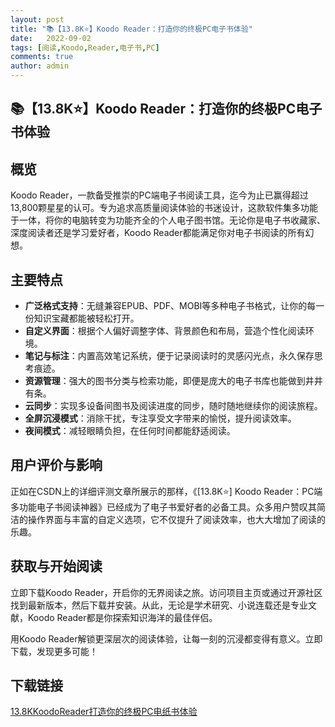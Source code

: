 ```yaml
---
layout: post
title: "📚【13.8K⭐】Koodo Reader：打造你的终极PC电子书体验"
date:   2022-09-02
tags: [阅读,Koodo,Reader,电子书,PC]
comments: true
author: admin
---
```

## 📚【13.8K⭐】Koodo Reader：打造你的终极PC电子书体验

## 概览

Koodo Reader，一款备受推崇的PC端电子书阅读工具，迄今为止已赢得超过13,800颗星星的认可。专为追求高质量阅读体验的书迷设计，这款软件集多功能于一体，将你的电脑转变为功能齐全的个人电子图书馆。无论你是电子书收藏家、深度阅读者还是学习爱好者，Koodo Reader都能满足你对电子书阅读的所有幻想。

## 主要特点

- **广泛格式支持**：无缝兼容EPUB、PDF、MOBI等多种电子书格式，让你的每一份知识宝藏都能被轻松打开。
- **自定义界面**：根据个人偏好调整字体、背景颜色和布局，营造个性化阅读环境。
- **笔记与标注**：内置高效笔记系统，便于记录阅读时的灵感闪光点，永久保存思考痕迹。
- **资源管理**：强大的图书分类与检索功能，即便是庞大的电子书库也能做到井井有条。
- **云同步**：实现多设备间图书及阅读进度的同步，随时随地继续你的阅读旅程。
- **全屏沉浸模式**：消除干扰，专注享受文字带来的愉悦，提升阅读效率。
- **夜间模式**：减轻眼睛负担，在任何时间都能舒适阅读。

## 用户评价与影响

正如在CSDN上的详细评测文章所展示的那样，《[13.8K⭐] Koodo Reader：PC端多功能电子书阅读神器》已经成为了电子书爱好者的必备工具。众多用户赞叹其简洁的操作界面与丰富的自定义选项，它不仅提升了阅读效率，也大大增加了阅读的乐趣。

## 获取与开始阅读

立即下载Koodo Reader，开启你的无界阅读之旅。访问项目主页或通过开源社区找到最新版本，然后下载并安装。从此，无论是学术研究、小说连载还是专业文献，Koodo Reader都是你探索知识海洋的最佳伴侣。

用Koodo Reader解锁更深层次的阅读体验，让每一刻的沉浸都变得有意义。立即下载，发现更多可能！

## 下载链接

[13.8KKoodoReader打造你的终极PC电纸书体验](https://pan.quark.cn/s/a16d2b8f310e)